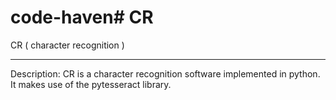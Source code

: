 # code-haven# CR

CR ( character recognition )

------------------------
Description:
CR is a character recognition software implemented in python.
It makes use of the pytesseract library.
